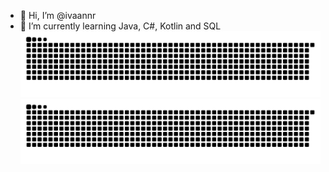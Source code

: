 - 👋 Hi, I’m @ivaannr
- 🌱 I’m currently learning Java, C#, Kotlin and SQL <br>
![GitHub Snake light](https://github.com/ivaannr/ivaannr/blob/output/github-contribution-grid-snake.svg)
![GitHub Snake dark](https://github.com/ivaannr/ivaannr/blob/output/github-contribution-grid-snake-dark.svg)

<!---
ivaannr/ivaannr is a ✨ special ✨ repository because its `README.md` (this file) appears on your GitHub profile.
You can click the Preview link to take a look at your changes.
--->

